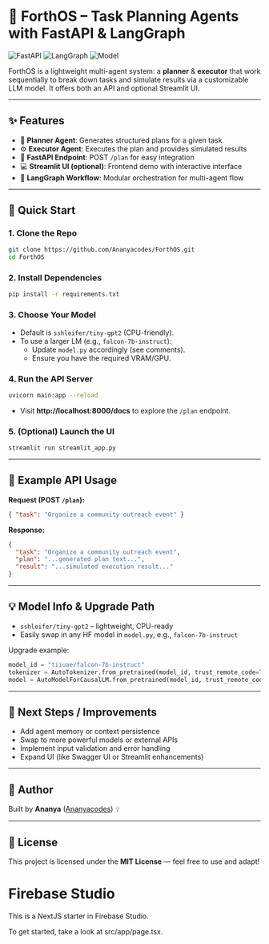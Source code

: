 # 🧠 ForthOS – Task Planning Agents with FastAPI & LangGraph

![FastAPI](https://img.shields.io/badge/API-FastAPI-009688?logo=fastapi)
![LangGraph](https://img.shields.io/badge/Flow-LangGraph-blue)
![Model](https://img.shields.io/badge/Model-%20Custom--LLM-lightgrey?logo=python)

ForthOS is a lightweight multi-agent system: a **planner** & **executor** that work sequentially to break down tasks and simulate results via a customizable LLM model. It offers both an API and optional Streamlit UI.

---

## ✨ Features

- 🧠 **Planner Agent**: Generates structured plans for a given task  
- ⚙️ **Executor Agent**: Executes the plan and provides simulated results  
- 🚀 **FastAPI Endpoint**: POST `/plan` for easy integration  
- 💻 **Streamlit UI (optional)**: Frontend demo with interactive interface  
- 🔄 **LangGraph Workflow**: Modular orchestration for multi-agent flow  

---

## 🚀 Quick Start

### 1. Clone the Repo
```bash
git clone https://github.com/Ananyacodes/ForthOS.git
cd ForthOS
```

### 2. Install Dependencies
```bash
pip install -r requirements.txt
```

### 3. Choose Your Model
- Default is `sshleifer/tiny-gpt2` (CPU-friendly).
- To use a larger LM (e.g., `falcon-7b-instruct`):
  - Update `model.py` accordingly (see comments).
  - Ensure you have the required VRAM/GPU.

### 4. Run the API Server
```bash
uvicorn main:app --reload
```
- Visit **http://localhost:8000/docs** to explore the `/plan` endpoint.

### 5. (Optional) Launch the UI
```bash
streamlit run streamlit_app.py
```

---

## 🧪 Example API Usage

**Request (POST `/plan`):**
```json
{ "task": "Organize a community outreach event" }
```

**Response:**
```json
{
  "task": "Organize a community outreach event",
  "plan": "...generated plan text...",
  "result": "...simulated execution result..."
}
```

---

## 💡 Model Info & Upgrade Path

- `sshleifer/tiny-gpt2` – lightweight, CPU-ready
- Easily swap in any HF model in `model.py`, e.g., `falcon-7b-instruct`

Upgrade example:
```python
model_id = "tiiuae/falcon-7b-instruct"
tokenizer = AutoTokenizer.from_pretrained(model_id, trust_remote_code=True)
model = AutoModelForCausalLM.from_pretrained(model_id, trust_remote_code=True, …
```

---

## 🔧 Next Steps / Improvements

- Add agent memory or context persistence
- Swap to more powerful models or external APIs
- Implement input validation and error handling
- Expand UI (like Swagger UI or Streamlit enhancements)

---

## 👤 Author

Built by **Ananya** ([Ananyacodes](https://github.com/Ananyacodes)) 💡

---

## 📜 License

This project is licensed under the **MIT License** — feel free to use and adapt!
# Firebase Studio

This is a NextJS starter in Firebase Studio.

To get started, take a look at src/app/page.tsx.
